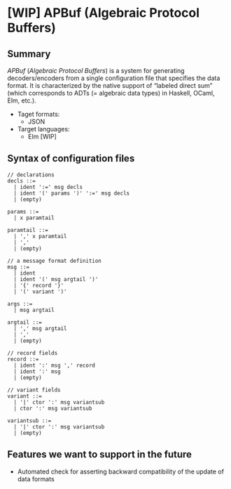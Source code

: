 
# \[WIP\] APBuf (Algebraic Protocol Buffers)

## Summary

*APBuf* (*Algebraic Protocol Buffers*) is a system for generating decoders/encoders from a single configuration file that specifies the data format. It is characterized by the native support of “labeled direct sum” (which corresponds to ADTs (= algebraic data types) in Haskell, OCaml, Elm, etc.).

* Taget formats:
  - JSON
* Target languages:
  - Elm [WIP]


## Syntax of configuration files

```
// declarations
decls ::=
  | ident ':=' msg decls
  | ident '(' params ')' ':=' msg decls
  | (empty)

params ::=
  | x paramtail

paramtail ::=
  | ',' x paramtail
  | ','
  | (empty)

// a message format definition
msg ::=
  | ident
  | ident '(' msg argtail ')'
  | '{' record '}'
  | '(' variant ')'

args ::=
  | msg argtail

argtail ::=
  | ',' msg argtail
  | ','
  | (empty)

// record fields
record ::=
  | ident ':' msg ',' record
  | ident ':' msg
  | (empty)

// variant fields
variant ::=
  | '|' ctor ':' msg variantsub
  | ctor ':' msg variantsub

variantsub ::=
  | '|' ctor ':' msg variantsub
  | (empty)
```


## Features we want to support in the future

* Automated check for asserting backward compatibility of the update of data formats
